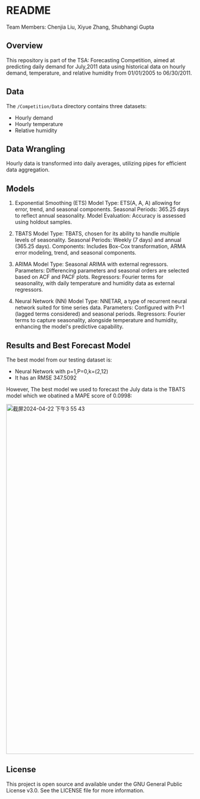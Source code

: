 # README

Team Members: Chenjia Liu, Xiyue Zhang, Shubhangi Gupta


## Overview
This repository is part of the TSA: Forecasting Competition, aimed at predicting daily demand for July,2011 data using historical data on hourly demand, temperature, and relative humidity from 01/01/2005 to 06/30/2011. 

## Data
The `/Competition/Data` directory contains three datasets:
- Hourly demand
- Hourly temperature
- Relative humidity

## Data Wrangling
Hourly data is transformed into daily averages, utilizing pipes for efficient data aggregation.

## Models
1. Exponential Smoothing (ETS)
Model Type: ETS(A, A, A) allowing for error, trend, and seasonal components.
Seasonal Periods: 365.25 days to reflect annual seasonality.
Model Evaluation: Accuracy is assessed using holdout samples.

2. TBATS
Model Type: TBATS, chosen for its ability to handle multiple levels of seasonality.
Seasonal Periods: Weekly (7 days) and annual (365.25 days).
Components: Includes Box-Cox transformation, ARMA error modeling, trend, and seasonal components.

3. ARIMA
Model Type: Seasonal ARIMA with external regressors.
Parameters: Differencing parameters and seasonal orders are selected based on ACF and PACF plots.
Regressors: Fourier terms for seasonality, with daily temperature and humidity data as external regressors.

4. Neural Network (NN)
Model Type: NNETAR, a type of recurrent neural network suited for time series data.
Parameters: Configured with P=1 (lagged terms considered) and seasonal periods.
Regressors: Fourier terms to capture seasonality, alongside temperature and humidity, enhancing the model's predictive capability.

## Results and Best Forecast Model

The best model from our testing dataset is:
- Neural Network with p=1,P=0,k=(2,12)
- It has an RMSE 347.5092

However, The best model we used to forecast the July data is the TBATS model which we obatined a MAPE score of 0.0998: 

<img width="937" alt="截屏2024-04-22 下午3 55 43" src="https://github.com/vivianzzzzz/ZhangLiuGupta_ENV797_TSA_Competition_S2024/assets/143654445/8e2fc978-ab2d-483e-9d79-0ed4d5c86d28">


## License
This project is open source and available under the GNU General Public License v3.0. See the LICENSE file for more information.

